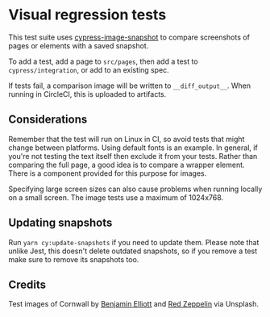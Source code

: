 # Visual regression tests

This test suite uses [cypress-image-snapshot](https://github.com/jaredpalmer/cypress-image-snapshot)
to compare screenshots of pages or elements with a saved snapshot.

To add a test, add a page to `src/pages`, then add a test to `cypress/integration`, or add to an existing spec.

If tests fail, a comparison image will be written to `__diff_output__`. When running in CircleCI, this is uploaded to artifacts.

## Considerations

Remember that the test will run on Linux in CI, so avoid tests that might change between platforms.
Using default fonts is an example. In general, if you're not testing the text itself then exclude it from your tests. Rather than comparing the full page, a good idea is to compare a wrapper element. There is a component provided for this purpose for images.

Specifying large screen sizes can also cause problems when running locally on a small screen. The image tests use a maximum of 1024x768.

## Updating snapshots

Run `yarn cy:update-snapshots` if you need to update them. Please note that unlike Jest, this doesn't delete outdated snapshots, so if you remove a test make sure to remove its snapshots too.

## Credits

Test images of Cornwall by [Benjamin Elliott](https://unsplash.com/photos/lH0_kBu5iyo) and [Red Zeppelin](https://unsplash.com/photos/uJMxXtH-Qso) via Unsplash.
